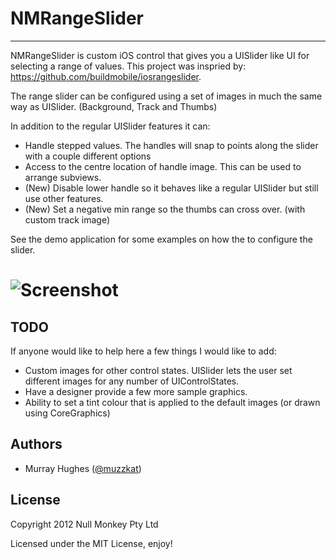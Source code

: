 
# NMRangeSlider

* * * * * * * * * * *

NMRangeSlider is custom iOS control that gives you a UISlider like UI for selecting a range of values. This project was inspried by: https://github.com/buildmobile/iosrangeslider.

The range slider can be configured using a set of images in much the same way as UISlider. (Background, Track and Thumbs)

In addition to the regular UISlider features it can:

* Handle stepped values. The handles will snap to points along the slider with a couple different options
* Access to the centre location of handle image. This can be used to arrange subviews.
* (New) Disable lower handle so it behaves like a regular UISlider but still use other features.
* (New) Set a negative min range so the thumbs can cross over. (with custom track image)

See the demo application for some examples on how the to configure the slider.

# ![Screenshot](https://raw.github.com/wiki/muZZkat/NMRangeSlider/NMRangeSlider-Screenshot.png)

## TODO

If anyone would like to help here a few things I would like to add:

* Custom images for other control states. UISlider lets the user set different images for any number of UIControlStates.
* Have a designer provide a few more sample graphics.
* Ability to set a tint colour that is applied to the default images (or drawn using CoreGraphics)


## Authors

* Murray Hughes ([@muzzkat](https://twitter.com/muzzkat))

## License

Copyright 2012 Null Monkey Pty Ltd

Licensed under the MIT License, enjoy!

